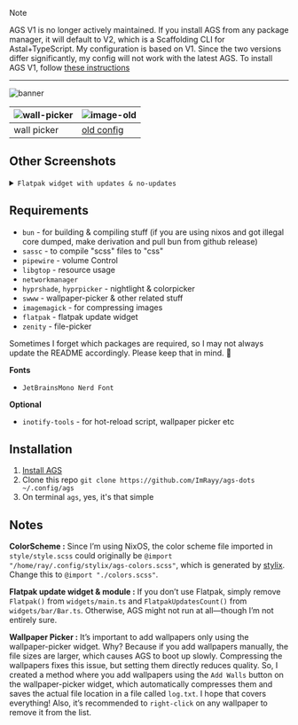 > [!NOTE]
> AGS V1 is no longer actively maintained. If you install AGS from any package manager, it will default to V2, which is a Scaffolding CLI for Astal+TypeScript. My configuration is based on V1. Since the two versions differ significantly, my config will not work with the latest AGS. To install AGS V1, follow [these instructions](https://github.com/ImRayy/ags-dots/issues/3#issuecomment-2563322949)
---

![banner](https://ik.imagekit.io/rayshold/dotfiles/hyprland-gruvbox-02.png?updatedAt=1736180697858)

|![wall-picker](https://ik.imagekit.io/rayshold/dotfiles/ags/wallpaper-picker-v2.webp)|![image-old](https://ik.imagekit.io/rayshold/dotfiles/ags/2024-11-04-133359_hyprshot.png?updatedAt=1730733654701)|
|---|---|
|wall picker|[old config](https://github.com/ImRayy/ags-dots/tree/square-border) |

## Other Screenshots

<details>
    <summary><code>Flatpak widget with updates & no-updates</code></summary>
    <br/>
    <p>You can toggle this by clicking on the flatpak-counter module on the bar widget</p>
    <table>
      <tr>
        <td>
          <img src="https://ik.imagekit.io/rayshold/dotfiles/ags/flatpak-loading-v2.png" alt="flatpak loading">
        </td>
        <td>
          <img src="https://ik.imagekit.io/rayshold/dotfiles/ags/flatpak-updates-v2.png" alt="flatpak full">
        </td>
        <td>
          <img src="https://ik.imagekit.io/rayshold/dotfiles/ags/flatpak-noupdates-v2.png" alt="flatpak-noupdates"/>
        </td>
      </tr>
      <tr>
        <td align="center">Loading</td>
        <td align="center">Updates</td>
        <td align="center">No Updates</td>
      </tr>
    </table>
</details>



## Requirements

- `bun` - for building & compiling stuff (if you are using nixos and got illegal core dumped, make derivation and pull bun from github release)
- `sassc` - to compile "scss" files to "css"
- `pipewire` - volume Control
- `libgtop` - resource usage
- `networkmanager`
- `hyprshade`, `hyprpicker` - nightlight & colorpicker
- `swww` - wallpaper-picker & other related stuff
- `imagemagick` - for compressing images
- `flatpak` - flatpak update widget
- `zenity` - file-picker

Sometimes I forget which packages are required, so I may not always update the README accordingly. Please keep that in mind. 🙈

**Fonts**

- `JetBrainsMono Nerd Font`

**Optional**

- `inotify-tools` - for hot-reload script, wallpaper picker etc

## Installation

1. [Install AGS](https://aylur.github.io/ags-docs/config/installation/)
2. Clone this repo `git clone https://github.com/ImRayy/ags-dots ~/.config/ags`
3. On terminal `ags`, yes, it's that simple

## Notes

**ColorScheme :** Since I’m using NixOS, the color scheme file imported in `style/style.scss` could originally be `@import "/home/ray/.config/stylix/ags-colors.scss"`, which is generated by [stylix](https://github.com/danth/stylix). Change this to `@import "./colors.scss"`.

**Flatpak update widget & module :**  If you don’t use Flatpak, simply remove `Flatpak()` from `widgets/main.ts` and `FlatpakUpdatesCount()` from `widgets/bar/Bar.ts`. Otherwise, AGS might not run at all—though I’m not entirely sure.

**Wallpaper Picker :** It’s important to add wallpapers only using the wallpaper-picker widget. Why? Because if you add wallpapers manually, the file sizes are larger, which causes AGS to boot up slowly. Compressing the wallpapers fixes this issue, but setting them directly reduces quality. So, I created a method where you add wallpapers using the `Add Walls` button on the wallpaper-picker widget, which automatically compresses them and saves the actual file location in a file called `log.txt`. I hope that covers everything! Also, it’s recommended to `right-click` on any wallpaper to remove it from the list.

